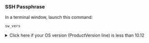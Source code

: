 ### SSH Passphrase

In a terminal window, launch this command:

```bash
sw_vers
```

<details>
  <summary>Click here if your OS version (ProductVersion line) is less than 10.12</summary>

  In order not to re-type your SSH passphrase at every `git push`, you can add these lines to the `~/.ssh/config` file:
  

  First open the `~/.ssh/config` file.


  ```bash
  touch ~/.ssh/config  # Creates the file if it does not exist
  st ~/.ssh/config     # Opens the file in Sublime text
  ```


  And then add these 3 lines to the file. **Save**.


  ```bash
  Host *
    AddKeysToAgent yes
    UseKeychain yes
  ```
</details>
